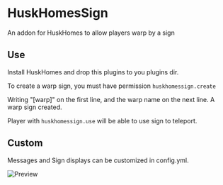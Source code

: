 # HuskHomesSign
An addon for HuskHomes to allow players warp by a sign

## Use
Install HuskHomes and drop this plugins to you plugins dir.

To create a warp sign, you must have permission `huskhomessign.create`

Writing "[warp]" on the first line, and the warp name on the next line. A warp sign created.

Player with `huskhomessign.use` will be able to use sign to teleport.

## Custom
Messages and Sign displays can be customized in config.yml.

![Preview](https://www.spigotmc.org/attachments/upload_2023-1-24_17-26-23-png.748390/)